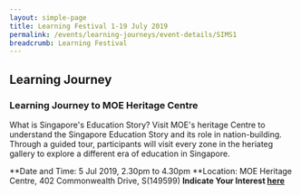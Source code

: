 ```yaml
---
layout: simple-page
title: Learning Festival 1-19 July 2019
permalink: /events/learning-journeys/event-details/SIMS1
breadcrumb: Learning Festival
---
```


## Learning Journey
### Learning Journey to MOE Heritage Centre

What is Singapore's Education Story? Visit MOE's heritage Centre to understand the Singapore Education Story and its role in nation-building. Through a guided tour, participants will visit every zone in the heriateg gallery to explore a different era of education in Singapore.

**Date and Time: 5 Jul 2019, 2.30pm to 4.30pm 
**Location: MOE Heritage Centre, 402 Commonwealth Drive, S(149599) 
**Indicate Your Interest [here](https://www.eventbrite.sg/e/step-into-my-shoes-making-a-difference-as-a-probation-officer-tickets-61082209533)** 

